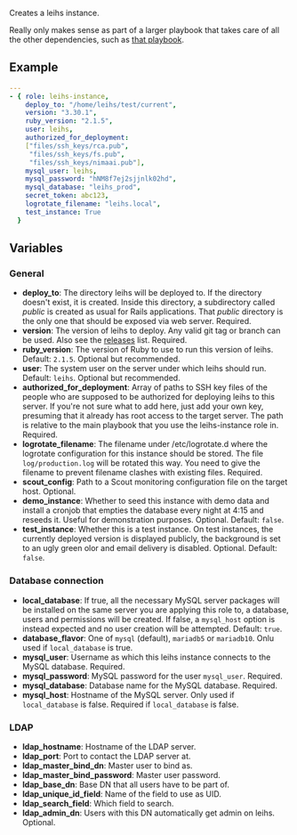 Creates a leihs instance.

Really only makes sense as part of a larger playbook that takes care of all the other dependencies, such as [that playbook](https://github.com/psy-q/leihs-setup-ansible).

## Example

```yaml
---
- { role: leihs-instance,
    deploy_to: "/home/leihs/test/current",
    version: "3.30.1",
    ruby_version: "2.1.5",
    user: leihs,
    authorized_for_deployment:
    ["files/ssh_keys/rca.pub",
     "files/ssh_keys/fs.pub",
     "files/ssh_keys/nimaai.pub"],
    mysql_user: leihs,
    mysql_password: "hNM8f7ej2sjjnlk02hd",
    mysql_database: "leihs_prod",
    secret_token: abc123,
    logrotate_filename: "leihs.local",
    test_instance: True
  }
```


## Variables

### General

 * **deploy_to**: The directory leihs will be deployed to. If the directory doesn't exist, it is created. Inside this directory, a subdirectory called *public* is created as usual for Rails applications. That *public* directory is the only one that should be exposed via web server. Required.
 * **version**: The version of leihs to deploy. Any valid git tag or branch can be used. Also see the [releases](https://github.com/zhdk/leihs/releases) list. Required.
 * **ruby_version**: The version of Ruby to use to run this version of leihs. Default: `2.1.5`. Optional but recommended.
 * **user**: The system user on the server under which leihs should run. Default: `leihs`. Optional but recommended.
 * **authorized_for_deployment**: Array of paths to SSH key files of the people who are supposed to be authorized for deploying leihs to this server. If you're not sure what to add here, just add your own key, presuming that it already has root access to the target server. The path is relative to the main playbook that you use the leihs-instance role in. Required.
 * **logrotate_filename**: The filename under /etc/logrotate.d where the logrotate configuration for this instance should be stored. The file `log/production.log` will be rotated this way. You need to give the filename to prevent filename clashes with existing files. Required.
 * **scout_config**: Path to a Scout monitoring configuration file on the target host. Optional.
 * **demo_instance**: Whether to seed this instance with demo data and install a cronjob that empties the database every night at 4:15 and reseeds it. Useful for demonstration purposes. Optional. Default: `false`.
 * **test_instance**: Whether this is a test instance. On test instances, the currently deployed version is displayed publicly, the background is set to an ugly green olor and email delivery is disabled. Optional. Default: `false`.


### Database connection

 * **local_database**: If true, all the necessary MySQL server packages will be installed on the same server you are applying this role to, a database, users and permissions will be created. If false, a `mysql_host` option is instead expected and no user creation will be attempted. Default: `true`.
 * **database_flavor**: One of `mysql` (default), `mariadb5` or `mariadb10`. Onlu used if `local_database` is true.
 * **mysql_user**: Username as which this leihs instance connects to the MySQL database. Required.
 * **mysql_password**: MySQL password for the user `mysql_user`. Required.
 * **mysql_database**: Database name for the MySQL database. Required.
 * **mysql_host**: Hostname of the MySQL server. Only used if `local_database` is false. Required if `local_database` is false.

 ### LDAP

* **ldap_hostname**: Hostname of the LDAP server.
* **ldap_port**: Port to contact the LDAP server at.
* **ldap_master_bind_dn**: Master user to bind as.
* **ldap_master_bind_password**: Master user password.
* **ldap_base_dn**: Base DN that all users have to be part of.
* **ldap_unique_id_field**: Name of the field to use as UID.
* **ldap_search_field**: Which field to search.
* **ldap_admin_dn**: Users with this DN automatically get admin on leihs. Optional.
